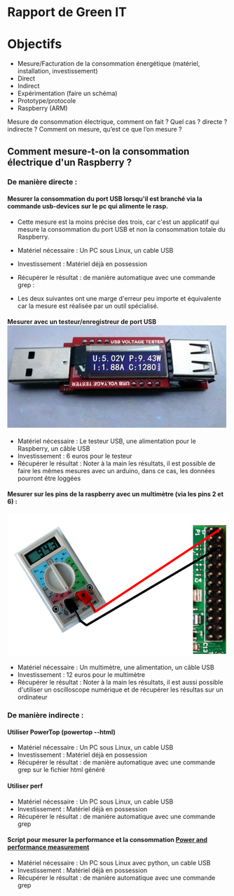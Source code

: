 Rapport de Green IT
==

# Objectifs

* Mesure/Facturation de la consommation énergétique (matériel, installation, investissement)
 * Direct
 * Indirect
* Expérimentation (faire un schéma)
 * Prototype/protocole
 * Raspberry (ARM)

Mesure de consommation électrique, comment on fait ? Quel cas ? directe ? indirecte ?
Comment on mesure, qu’est ce que l’on mesure ?


## Comment mesure-t-on la consommation électrique d'un Raspberry ?
### De manière directe :
#### Mesurer la consommation du port USB lorsqu'il est branché via la commande usb-devices sur le pc qui alimente le rasp.
 * Cette mesure est la moins précise des trois, car c'est un applicatif qui mesure la consommation du port USB et non la consommation totale du Raspberry. 
 * Matériel nécessaire : Un PC sous Linux, un cable USB
 * Investissement : Matériel déjà en possession
 * Récupérer le résultat : de manière automatique avec une commande grep :
 
  * Les deux suivantes ont une marge d'erreur peu importe et équivalente car la mesure est réalisée par un outil spécialisé.

#### Mesurer avec un testeur/enregistreur de port USB ![Testeur avec écran](https://github.com/benhu/effacious-weasel-green-it/raw/master/testeur_usb.jpg)
 * Matériel nécessaire : Le testeur USB, une alimentation pour le Raspberry, un câble USB
 * Investissement : 6 euros pour le testeur
 * Récupérer le résultat : Noter à la main les résultats, il est possible de faire les mêmes mesures avec un arduino, dans ce cas, les données pourront être loggées

#### Mesurer sur les pins de la raspberry avec un multimètre (via les pins 2 et 6) :
  ![Schéma](https://github.com/benhu/effacious-weasel-green-it/raw/master/schema.png)
 * Matériel nécessaire : Un multimètre, une alimentation, un câble USB
 * Investissement : 12 euros pour le multimètre
 * Récupérer le résultat : Noter à la main les résultats, il est aussi possible d'utiliser un oscilloscope numérique et de récupérer les résultas sur un ordinateur

### De manière indirecte :
#### Utiliser PowerTop (powertop --html)
 * Matériel nécessaire : Un PC sous Linux, un cable USB
 * Investissement : Matériel déjà en possession
 * Récupérer le résultat : de manière automatique avec une commande grep sur le fichier html généré
 
#### Utiliser perf
 * Matériel nécessaire : Un PC sous Linux, un cable USB
 * Investissement : Matériel déjà en possession
 * Récupérer le résultat : de manière automatique avec une commande grep

#### Script pour mesurer la performance et la consommation [Power and performance measurement](http://raspi.tv/2015/raspberry-pi2-power-and-performance-measurement)
 * Matériel nécessaire : Un PC sous Linux avec python, un cable USB
 * Investissement : Matériel déjà en possession
 * Récupérer le résultat : de manière automatique avec une commande grep
